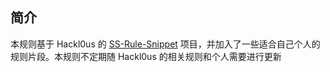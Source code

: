 ## 简介

本规则基于 Hackl0us 的 [SS-Rule-Snippet](https://github.com/Hackl0us/SS-Rule-Snippet) 项目，并加入了一些适合自己个人的规则片段。本规则不定期随 Hackl0us 的相关规则和个人需要进行更新
